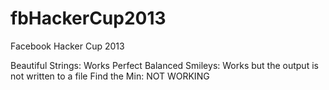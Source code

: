 fbHackerCup2013
===============

Facebook Hacker Cup 2013


Beautiful Strings: Works Perfect
Balanced Smileys: Works but the output is not written to a file
Find the Min: NOT WORKING
